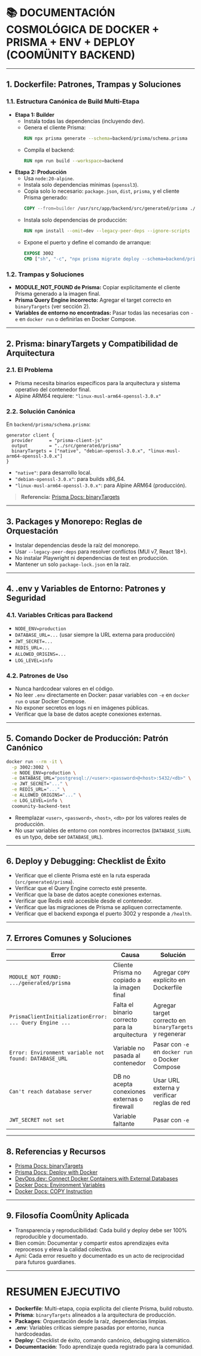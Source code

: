 # 📚 DOCUMENTACIÓN COSMOLÓGICA DE DOCKER + PRISMA + ENV + DEPLOY (COOMÜNITY BACKEND)

---

## 1. Dockerfile: Patrones, Trampas y Soluciones

### 1.1. Estructura Canónica de Build Multi-Etapa

- **Etapa 1: Builder**
  - Instala todas las dependencias (incluyendo dev).
  - Genera el cliente Prisma:
    ```dockerfile
    RUN npx prisma generate --schema=backend/prisma/schema.prisma
    ```
  - Compila el backend:
    ```dockerfile
    RUN npm run build --workspace=backend
    ```
- **Etapa 2: Producción**
  - Usa `node:20-alpine`.
  - Instala solo dependencias mínimas (`openssl3`).
  - Copia solo lo necesario: `package.json`, `dist`, `prisma`, y el cliente Prisma generado:
    ```dockerfile
    COPY --from=builder /usr/src/app/backend/src/generated/prisma ./backend/src/generated/prisma
    ```
  - Instala solo dependencias de producción:
    ```dockerfile
    RUN npm install --omit=dev --legacy-peer-deps --ignore-scripts
    ```
  - Expone el puerto y define el comando de arranque:
    ```dockerfile
    EXPOSE 3002
    CMD ["sh", "-c", "npx prisma migrate deploy --schema=backend/prisma/schema.prisma && node backend/dist/main.js"]
    ```

### 1.2. Trampas y Soluciones

- **MODULE_NOT_FOUND de Prisma:** Copiar explícitamente el cliente Prisma generado a la imagen final.
- **Prisma Query Engine incorrecto:** Agregar el target correcto en `binaryTargets` (ver sección 2).
- **Variables de entorno no encontradas:** Pasar todas las necesarias con `-e` en `docker run` o definirlas en Docker Compose.

---

## 2. Prisma: binaryTargets y Compatibilidad de Arquitectura

### 2.1. El Problema

- Prisma necesita binarios específicos para la arquitectura y sistema operativo del contenedor final.
- Alpine ARM64 requiere: `"linux-musl-arm64-openssl-3.0.x"`

### 2.2. Solución Canónica

En `backend/prisma/schema.prisma`:

```prisma
generator client {
  provider      = "prisma-client-js"
  output        = "../src/generated/prisma"
  binaryTargets = ["native", "debian-openssl-3.0.x", "linux-musl-arm64-openssl-3.0.x"]
}
```

- `"native"`: para desarrollo local.
- `"debian-openssl-3.0.x"`: para builds x86_64.
- `"linux-musl-arm64-openssl-3.0.x"`: para Alpine ARM64 (producción).

> **Referencia:** [Prisma Docs: binaryTargets](https://www.prisma.io/docs/orm/prisma-schema/overview/generators#binarytargets)

---

## 3. Packages y Monorepo: Reglas de Orquestación

- Instalar dependencias desde la raíz del monorepo.
- Usar `--legacy-peer-deps` para resolver conflictos (MUI v7, React 18+).
- No instalar Playwright ni dependencias de test en producción.
- Mantener un solo `package-lock.json` en la raíz.

---

## 4. .env y Variables de Entorno: Patrones y Seguridad

### 4.1. Variables Críticas para Backend

- `NODE_ENV=production`
- `DATABASE_URL=...` (usar siempre la URL externa para producción)
- `JWT_SECRET=...`
- `REDIS_URL=...`
- `ALLOWED_ORIGINS=...`
- `LOG_LEVEL=info`

### 4.2. Patrones de Uso

- Nunca hardcodear valores en el código.
- No leer `.env` directamente en Docker: pasar variables con `-e` en `docker run` o usar Docker Compose.
- No exponer secretos en logs ni en imágenes públicas.
- Verificar que la base de datos acepte conexiones externas.

---

## 5. Comando Docker de Producción: Patrón Canónico

```bash
docker run --rm -it \
  -p 3002:3002 \
  -e NODE_ENV=production \
  -e DATABASE_URL="postgresql://<user>:<password>@<host>:5432/<db>" \
  -e JWT_SECRET="..." \
  -e REDIS_URL="..." \
  -e ALLOWED_ORIGINS="..." \
  -e LOG_LEVEL=info \
  coomunity-backend-test
```

- Reemplazar `<user>`, `<password>`, `<host>`, `<db>` por los valores reales de producción.
- No usar variables de entorno con nombres incorrectos (`DATABASE_SiURL` es un typo, debe ser `DATABASE_URL`).

---

## 6. Deploy y Debugging: Checklist de Éxito

- Verificar que el cliente Prisma esté en la ruta esperada (`src/generated/prisma`).
- Verificar que el Query Engine correcto esté presente.
- Verificar que la base de datos acepte conexiones externas.
- Verificar que Redis esté accesible desde el contenedor.
- Verificar que las migraciones de Prisma se apliquen correctamente.
- Verificar que el backend exponga el puerto 3002 y responde a `/health`.

---

## 7. Errores Comunes y Soluciones

| Error                                                   | Causa                                          | Solución                                               |
| ------------------------------------------------------- | ---------------------------------------------- | ------------------------------------------------------ |
| `MODULE_NOT_FOUND: .../generated/prisma`                | Cliente Prisma no copiado a la imagen final    | Agregar `COPY` explícito en Dockerfile                 |
| `PrismaClientInitializationError: ... Query Engine ...` | Falta el binario correcto para la arquitectura | Agregar target correcto en `binaryTargets` y regenerar |
| `Error: Environment variable not found: DATABASE_URL`   | Variable no pasada al contenedor               | Pasar con `-e` en `docker run` o Docker Compose        |
| `Can't reach database server`                           | DB no acepta conexiones externas o firewall    | Usar URL externa y verificar reglas de red             |
| `JWT_SECRET not set`                                    | Variable faltante                              | Pasar con `-e`                                         |

---

## 8. Referencias y Recursos

- [Prisma Docs: binaryTargets](https://www.prisma.io/docs/orm/prisma-schema/overview/generators#binarytargets)
- [Prisma Docs: Deploy with Docker](https://www.prisma.io/docs/guides/deployment/deploy-database-with-docker)
- [DevOps.dev: Connect Docker Containers with External Databases](https://blog.devops.dev/how-to-connect-docker-containers-with-external-databases-868123770c1a?gi=e6b26fe91bcf)
- [Docker Docs: Environment Variables](https://docs.docker.com/compose/how-tos/environment-variables/)
- [Docker Docs: COPY Instruction](https://www.docker.com/blog/docker-best-practices-understanding-the-differences-between-add-and-copy-instructions-in-dockerfiles/)

---

## 9. Filosofía CoomÜnity Aplicada

- Transparencia y reproducibilidad: Cada build y deploy debe ser 100% reproducible y documentado.
- Bien común: Documentar y compartir estos aprendizajes evita reprocesos y eleva la calidad colectiva.
- Ayni: Cada error resuelto y documentado es un acto de reciprocidad para futuros guardianes.

---

# RESUMEN EJECUTIVO

- **Dockerfile**: Multi-etapa, copia explícita del cliente Prisma, build robusto.
- **Prisma**: `binaryTargets` alineados a la arquitectura de producción.
- **Packages**: Orquestación desde la raíz, dependencias limpias.
- **.env**: Variables críticas siempre pasadas por entorno, nunca hardcodeadas.
- **Deploy**: Checklist de éxito, comando canónico, debugging sistemático.
- **Documentación**: Todo aprendizaje queda registrado para la comunidad.
